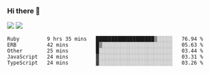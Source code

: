 ### Hi there 👋

<!--
**sasharevzin/sasharevzin** is a ✨ _special_ ✨ repository because its `README.md` (this file) appears on your GitHub profile.

Here are some ideas to get you started:

- 🔭 I’m currently working on ...
- 🌱 I’m currently learning ...
- 👯 I’m looking to collaborate on ...
- 🤔 I’m looking for help with ...
- 💬 Ask me about ...
- 📫 How to reach me: ...
- 😄 Pronouns: ...
- ⚡ Fun fact: ...
-->

![](https://yusufozturk.vercel.app/api?username=sasharevzin&hide_title=true&include_all_commits=true&count_private=true&show_icons=true) ![](https://yusufozturk.vercel.app/api/top-langs/?username=sasharevzin&layout=compact&langs_count=10&hide=apacheconf,coffeescript)

<!--START_SECTION:waka-->
```text
Ruby         9 hrs 35 mins   ███████████████████▒░░░░░   76.94 % 
ERB          42 mins         █▒░░░░░░░░░░░░░░░░░░░░░░░   05.63 % 
Other        25 mins         █░░░░░░░░░░░░░░░░░░░░░░░░   03.44 % 
JavaScript   24 mins         ▓░░░░░░░░░░░░░░░░░░░░░░░░   03.31 % 
TypeScript   24 mins         ▓░░░░░░░░░░░░░░░░░░░░░░░░   03.26 % 
```
<!--END_SECTION:waka-->
